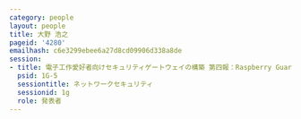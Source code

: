```yaml
---
category: people
layout: people
title: 大野 浩之
pageid: '4280'
emailhash: c6e3299ebee6a27d8cd09906d338a8de
session:
- title: 電子工作愛好者向けセキュリティゲートウェイの構築 第四報：Raspberry Guardian の実証実験へ向けて
  psid: 1G-5
  sessiontitle: ネットワークセキュリティ
  sessionid: 1g
  role: 発表者
---
```

